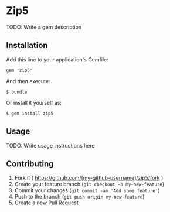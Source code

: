 # Zip5

TODO: Write a gem description

## Installation

Add this line to your application's Gemfile:

    gem 'zip5'

And then execute:

    $ bundle

Or install it yourself as:

    $ gem install zip5

## Usage

TODO: Write usage instructions here

## Contributing

1. Fork it ( https://github.com/[my-github-username]/zip5/fork )
2. Create your feature branch (`git checkout -b my-new-feature`)
3. Commit your changes (`git commit -am 'Add some feature'`)
4. Push to the branch (`git push origin my-new-feature`)
5. Create a new Pull Request
